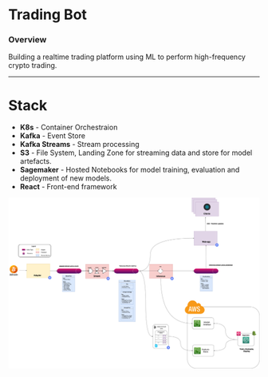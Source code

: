 # Trading Bot

### Overview

Building a realtime trading platform using ML to perform high-frequency crypto trading.

---

# Stack

* **K8s** - Container Orchestraion
* **Kafka** - Event Store
* **Kafka Streams** - Stream processing
* **S3** - File System, Landing Zone for streaming data and store for model artefacts.
* **Sagemaker** - Hosted Notebooks for model training, evaluation and deployment of new models.
* **React** - Front-end framework

![image](assets/BitcoinStreamsTopology.png)
